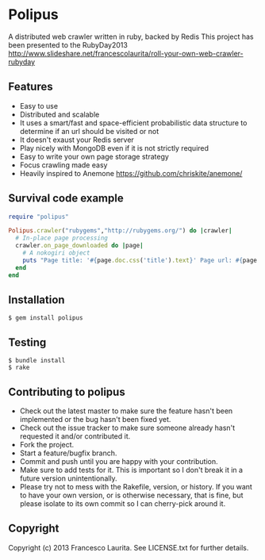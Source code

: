 # Polipus #

A distributed web crawler written in ruby, backed by Redis
This project has been presented to the RubyDay2013
http://www.slideshare.net/francescolaurita/roll-your-own-web-crawler-rubyday

## Features ##

* Easy to use
* Distributed and scalable
* It uses a smart/fast and space-efficient probabilistic data structure to determine if an url should be visited or not
* It doesn't exaust your Redis server
* Play nicely with MongoDB even if it is not strictly required
* Easy to write your own page storage strategy
* Focus crawling made easy
* Heavily inspired to Anemone https://github.com/chriskite/anemone/

## Survival code example

```ruby
require "polipus"

Polipus.crawler("rubygems","http://rubygems.org/") do |crawler|
  # In-place page processing
  crawler.on_page_downloaded do |page|
    # A nokogiri object
    puts "Page title: '#{page.doc.css('title').text}' Page url: #{page.url}"
  end
end
```

## Installation

    $ gem install polipus

## Testing

    $ bundle install
    $ rake

## Contributing to polipus ##
 
* Check out the latest master to make sure the feature hasn't been implemented or the bug hasn't been fixed yet.
* Check out the issue tracker to make sure someone already hasn't requested it and/or contributed it.
* Fork the project.
* Start a feature/bugfix branch.
* Commit and push until you are happy with your contribution.
* Make sure to add tests for it. This is important so I don't break it in a future version unintentionally.
* Please try not to mess with the Rakefile, version, or history. If you want to have your own version, or is otherwise necessary, that is fine, but please isolate to its own commit so I can cherry-pick around it.

## Copyright ##

Copyright (c) 2013 Francesco Laurita. See LICENSE.txt for
further details.

